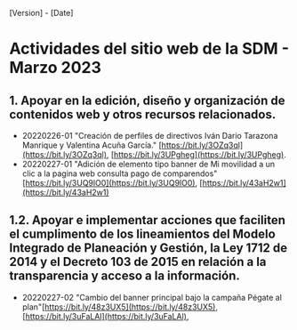 [Version] - [Date]
# Actividades del sitio web de la SDM - Marzo 2023

## 1. Apoyar en la edición, diseño y organización de contenidos web y otros recursos relacionados.

- 20220226-01 "Creación de perfiles de directivos Iván Dario Tarazona Manrique y Valentina Acuña García." [https://bit.ly/3OZq3ql](https://bit.ly/3OZq3ql), [https://bit.ly/3UPgheg](https://bit.ly/3UPgheg).  
- 20220227-01 "Adición de elemento tipo banner de Mi movilidad a un clic a la pagina web consulta pago de comparendos" [https://bit.ly/3UQ9lO0](https://bit.ly/3UQ9lO0), [https://bit.ly/43aH2w1](https://bit.ly/43aH2w1)




## 1.2. Apoyar e implementar acciones que faciliten el cumplimento de los lineamientos del Modelo Integrado de Planeación y Gestión, la Ley 1712 de 2014 y el Decreto 103 de 2015 en relación a la transparencia y acceso a la información.
- 20220227-02 "Cambio del banner principal bajo la campaña Pégate al plan"[https://bit.ly/48z3UX5](https://bit.ly/48z3UX5), [https://bit.ly/3uFaLAl](https://bit.ly/3uFaLAl),   


<!-- 1.3. Realizar el seguimiento de solicitudes de publicación en la página web, intranet y otros portales web de la secretaría. -->


<!-- 1.4. Apoyar en la administración y optimización de estilo, calidad y actualización de datos de los sitios web de la SDM. -->


<!-- 1.5. Validar y monitorear contenidos publicados en los portales Web de la SDM. -->


<!-- 1.6. Apoyar la publicación de información en la web, intranet y sitios web de la SDM. -->


<!-- 1.7. Mantener y fortalecer el contacto permanente con los diferentes medios de comunicación locales y periodistas comunitarios que requieran o soliciten información del sector Movilidad. -->


<!-- 1.8. Las demás que le sean asignadas por el supervisor en relación con el objeto del contrato. -->
